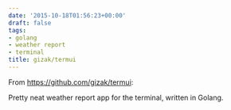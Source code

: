 ```yaml
---
date: '2015-10-18T01:56:23+00:00'
draft: false
tags:
- golang
- weather report
- terminal
title: gizak/termui
---
```


From https://github.com/gizak/termui:

Pretty neat weather report app for the terminal, written in Golang.
